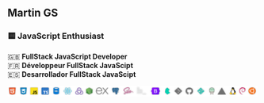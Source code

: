 ## Martin GS

### 🟨 JavaScript Enthusiast  

🇬🇧 __FullStack JavaScript Developer__  
🇫🇷 __Développeur FullStack JavaScipt__  
🇪🇸 __Desarrollador FullStack JavaScipt__  

![skills](https://github.com/Martin-GS/Martin-GS/blob/main/images/skills.png)
